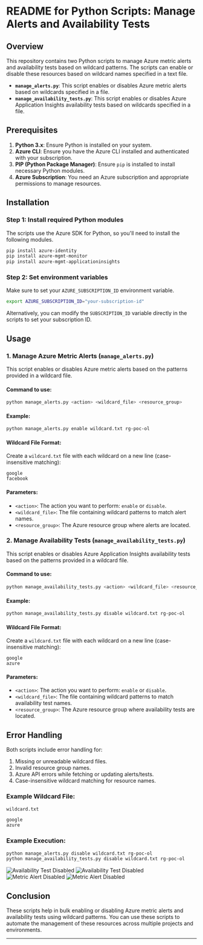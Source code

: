 # README for Python Scripts: Manage Alerts and Availability Tests

## Overview
This repository contains two Python scripts to manage Azure metric alerts and availability tests based on wildcard patterns. The scripts can enable or disable these resources based on wildcard names specified in a text file.

- **`manage_alerts.py`**: This script enables or disables Azure metric alerts based on wildcards specified in a file.
- **`manage_availability_tests.py`**: This script enables or disables Azure Application Insights availability tests based on wildcards specified in a file.

## Prerequisites

1. **Python 3.x**: Ensure Python is installed on your system.
2. **Azure CLI**: Ensure you have the Azure CLI installed and authenticated with your subscription.
3. **PIP (Python Package Manager)**: Ensure `pip` is installed to install necessary Python modules.
4. **Azure Subscription**: You need an Azure subscription and appropriate permissions to manage resources.

## Installation

### Step 1: Install required Python modules
The scripts use the Azure SDK for Python, so you'll need to install the following modules.

```bash
pip install azure-identity
pip install azure-mgmt-monitor
pip install azure-mgmt-applicationinsights
```

### Step 2: Set environment variables
Make sure to set your `AZURE_SUBSCRIPTION_ID` environment variable.

```bash
export AZURE_SUBSCRIPTION_ID="your-subscription-id"
```

Alternatively, you can modify the `SUBSCRIPTION_ID` variable directly in the scripts to set your subscription ID.

## Usage

### **1. Manage Azure Metric Alerts (`manage_alerts.py`)**
This script enables or disables Azure metric alerts based on the patterns provided in a wildcard file.

#### Command to use:
```bash
python manage_alerts.py <action> <wildcard_file> <resource_group>
```

#### Example:
```bash
python manage_alerts.py enable wildcard.txt rg-poc-ol
```

#### Wildcard File Format:
Create a `wildcard.txt` file with each wildcard on a new line (case-insensitive matching):
```
google
facebook
```

#### Parameters:
- `<action>`: The action you want to perform: `enable` or `disable`.
- `<wildcard_file>`: The file containing wildcard patterns to match alert names.
- `<resource_group>`: The Azure resource group where alerts are located.

### **2. Manage Availability Tests (`manage_availability_tests.py`)**
This script enables or disables Azure Application Insights availability tests based on the patterns provided in a wildcard file.

#### Command to use:
```bash
python manage_availability_tests.py <action> <wildcard_file> <resource_group>
```

#### Example:
```bash
python manage_availability_tests.py disable wildcard.txt rg-poc-ol
```

#### Wildcard File Format:
Create a `wildcard.txt` file with each wildcard on a new line (case-insensitive matching):
```
google
azure
```

#### Parameters:
- `<action>`: The action you want to perform: `enable` or `disable`.
- `<wildcard_file>`: The file containing wildcard patterns to match availability test names.
- `<resource_group>`: The Azure resource group where availability tests are located.

## Error Handling

Both scripts include error handling for:
1. Missing or unreadable wildcard files.
2. Invalid resource group names.
3. Azure API errors while fetching or updating alerts/tests.
4. Case-insensitive wildcard matching for resource names.

### Example Wildcard File:
`wildcard.txt`
```txt
google
azure
```

### Example Execution:
```bash
python manage_alerts.py disable wildcard.txt rg-poc-ol
python manage_availability_tests.py disable wildcard.txt rg-poc-ol
```
![Availability Test Disabled](screenshot\disableAVT.png)
![Availability Test Disabled](screenshot\availabilityTest.png)
![Metric Alert Disabled](screenshot\disableAlert.png)
![Metric Alert Disabled](screenshot\disabledAlert2.png)



## Conclusion

These scripts help in bulk enabling or disabling Azure metric alerts and availability tests using wildcard patterns. You can use these scripts to automate the management of these resources across multiple projects and environments.

---